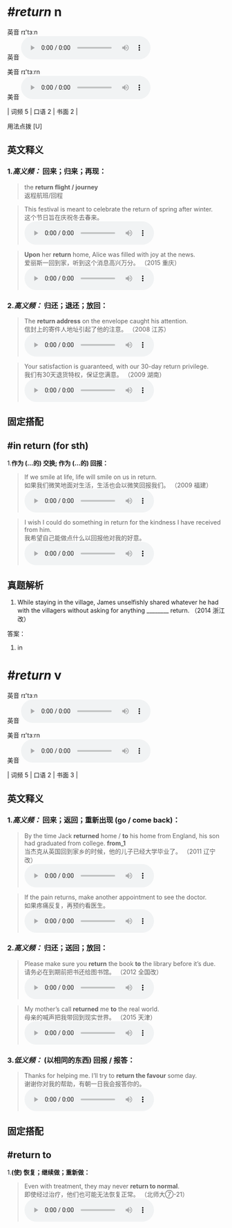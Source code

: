 # ***\#return*** n
英音 rɪ'tɜːn  
英音
<audio src="./media/return-B.aac" controls="controls"></audio>

美音 rɪ'tɜːrn  
美音
<audio src="./media/return.aac" controls="controls"></audio>



| 词频 5 | 口语 2 | 书面 2 |  

用法点拨  [U]

英文释义
---
### 1.*高义频：* **回来；归来；再现：**  

 > the **return flight / journey**   
 > 返程航班/回程    

 > This festival is meant to celebrate the return of spring after winter.   
 > 这个节日旨在庆祝冬去春来。    
<audio src="./media/P369 return7.aac" controls="controls"></audio>

 > **Upon** her **return** home, Alice was filled with joy at the news.    
 > 爱丽斯一回到家，听到这个消息高兴万分。  （2015 重庆）  
<audio src="./media/P369 return8.aac" controls="controls"></audio>

### 2.*高义频：* **归还；退还；放回：**  

 > The **return address** on the envelope caught his attention.   
 > 信封上的寄件人地址引起了他的注意。  （2008 江苏）  
<audio src="./media/P369 return9.aac" controls="controls"></audio>

 > Your satisfaction is guaranteed, with our 30-day return privilege.    
 > 我们有30天退货特权，保证您满意。  （2009 湖南）  
<audio src="./media/P369 return10.aac" controls="controls"></audio>


固定搭配
---
## \#in return (for sth) 
1.**作为 (…的) 交换; 作为 (…的) 回报：**  

 > If we smile at life, life will smile on us in return.    
 > 如果我们微笑地面对生活，生活也会以微笑回报我们。  （2009 福建）  
<audio src="./media/return-4.aac" controls="controls"></audio>

 > I wish I could do something in return for the kindness I have received from him.   
 > 我希望自己能做点什么以回报他对我的好意。    
<audio src="./media/P369 return11.aac" controls="controls"></audio>


真题解析
---
1. While staying in the village, James unselfishly shared whatever he had with the villagers without asking for anything ________ return.  （2014 浙江改）  

答案：
1. in  

# ***\#return*** v
英音 rɪ'tɜːn  
英音
<audio src="./media/return-B.aac" controls="controls"></audio>

美音 rɪ'tɜːrn  
美音
<audio src="./media/return.aac" controls="controls"></audio>



| 词频 5 | 口语 2 | 书面 3 |  

英文释义
---
### 1.*高义频：* **回来；返回；重新出现 (go / come back)：**  

 > By the time Jack **returned** home / **to** his home from England, his son had graduated from college. **from_1**  
 > 当杰克从英国回到家乡的时候，他的儿子已经大学毕业了。  （2011 辽宁改）  
<audio src="./media/P369 return1.aac" controls="controls"></audio>

 > If the pain returns, make another appointment to see the doctor.   
 > 如果疼痛反复，再预约看医生。    
<audio src="./media/P369 return2.aac" controls="controls"></audio>

### 2.*高义频：* **归还；送回；放回：**  

 > Please make sure you **return** the book **to** the library before it’s due.  
 > 请务必在到期前把书还给图书馆。  （2012 全国改）  
<audio src="./media/P369 return3.aac" controls="controls"></audio>

 > My mother’s call **returned** me **to** the real world.   
 > 母亲的喊声把我带回到现实世界。  （2015 天津）  
<audio src="./media/P369 return4.aac" controls="controls"></audio>

### 3.*低义频：* **(以相同的东西) 回报 / 报答：**  

 > Thanks for helping me. I’ll try to **return the favour** some day.   
 > 谢谢你对我的帮助，有朝一日我会报答你的。    
<audio src="./media/P369 return5.aac" controls="controls"></audio>


固定搭配
---
## \#return to
1.**(使) 恢复；继续做；重新做：**  

 > Even with treatment, they may never **return to normal**.    
 > 即使经过治疗，他们也可能无法恢复正常。  （北师大⑦-21）  
<audio src="./media/P369 return6.aac" controls="controls"></audio>


